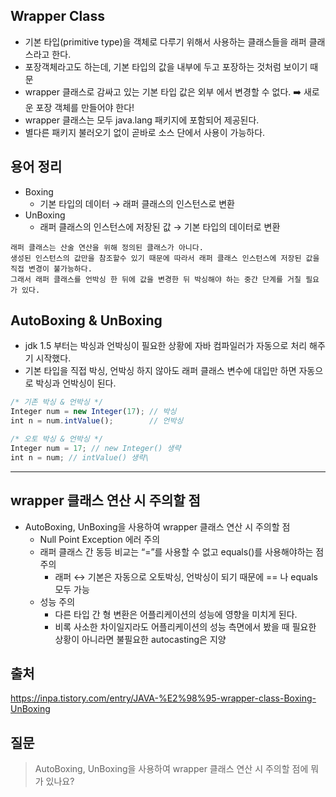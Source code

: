 ## Wrapper Class

- 기본 타입(primitive type)을 객체로 다루기 위해서 사용하는 클래스들을 래퍼 클래스라고 한다.
- 포장객체라고도 하는데, 기본 타입의 값을 내부에 두고 포장하는 것처럼 보이기 때문
- wrapper 클래스로 감싸고 있는 기본 타입 값은 외부 에서 변경할 수 없다. ➡️ 새로운 포장 객체를 만들어야 한다!
- wrapper 클래스는 모두 java.lang 패키지에 포함되어 제공된다.
- 별다른 패키지 불러오기 없이 곧바로 소스 단에서 사용이 가능하다.

## 용어 정리

- Boxing
    - 기본 타입의 데이터 → 래퍼 클래스의 인스턴스로 변환
- UnBoxing
    - 래퍼 클래스의 인스턴스에 저장된 값 → 기본 타입의 데이터로 변환

```
래퍼 클래스는 산술 연산을 위해 정의된 클래스가 아니다.
생성된 인스턴스의 값만을 참조할수 있기 때문에 따라서 래퍼 클래스 인스턴스에 저장된 값을 직접 변경이 불가능하다.
그래서 래퍼 클래스를 언박싱 한 뒤에 값을 변경한 뒤 박싱해야 하는 중간 단계를 거칠 필요가 있다.
```

## AutoBoxing & UnBoxing

- jdk 1.5 부터는 박싱과 언박싱이 필요한 상황에 자바 컴파일러가 자동으로 처리 해주기 시작했다.
- 기본 타입을 직접 박싱, 언박싱 하지 않아도 래퍼 클래스 변수에 대입만 하면 자동으로 박싱과 언박싱이 된다.

```jsx
/* 기존 박싱 & 언박싱 */
Integer num = new Integer(17); // 박싱
int n = num.intValue();        // 언박싱

/* 오토 박싱 & 언박싱 */
Integer num = 17; // new Integer() 생략
int n = num; // intValue() 생략\
```

---
## wrapper 클래스 연산 시 주의할 점

- AutoBoxing, UnBoxing을 사용하여 wrapper 클래스 연산 시 주의할 점
    - Null Point Exception 에러 주의
    - 래퍼 클래스 간 동등 비교는 “=”를 사용할 수 없고 equals()를 사용해야하는 점 주의
        - 래퍼 ↔ 기본은 자동으로 오토박싱, 언박싱이 되기 때문에 == 나 equals 모두 가능
    - 성능 주의
        - 다른 타입 간 형 변환은 어플리케이션의 성능에 영향을 미치게 된다.
        - 비록 사소한 차이일지라도 어플리케이션의 성능 측면에서 봤을 때 필요한 상황이 아니라면 불필요한 autocasting은 지양

## 출처
https://inpa.tistory.com/entry/JAVA-%E2%98%95-wrapper-class-Boxing-UnBoxing

## 질문

> AutoBoxing, UnBoxing을 사용하여 wrapper 클래스 연산 시 주의할 점에 뭐가 있나요?
